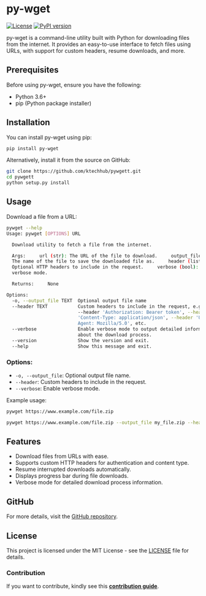 # py-wget

[![License](https://img.shields.io/badge/license-MIT-blue.svg)](https://github.com/ktechhub/pywgett/blob/main/LICENSE)
[![PyPI version](https://badge.fury.io/py/py-wget.svg)](https://badge.fury.io/py/py-wget)

py-wget is a command-line utility built with Python for downloading files from the internet. It provides an easy-to-use interface to fetch files using URLs, with support for custom headers, resume downloads, and more.

## Prerequisites
Before using py-wget, ensure you have the following:
- Python 3.6+
- pip (Python package installer)

## Installation
You can install py-wget using pip:

```sh
pip install py-wget
```

Alternatively, install it from the source on GitHub:

```sh
git clone https://github.com/ktechhub/pywgett.git
cd pywgett
python setup.py install
```

## Usage
Download a file from a URL:

```sh
pywget --help
Usage: pywget [OPTIONS] URL

  Download utility to fetch a file from the internet.

  Args:     url (str): The URL of the file to download.     output_file (str):
  The name of the file to save the downloaded file as.     header (list):
  Optional HTTP headers to include in the request.     verbose (bool): Enable
  verbose mode.

  Returns:     None

Options:
  -o, --output_file TEXT  Optional output file name
  --header TEXT           Custom headers to include in the request, e.g.
                          --header 'Authorization: Bearer token', --header
                          'Content-Type: application/json', --header 'User-
                          Agent: Mozilla/5.0', etc.
  --verbose               Enable verbose mode to output detailed information
                          about the download process.
  --version               Show the version and exit.
  --help                  Show this message and exit.
```

### Options:

- `-o, --output_file`: Optional output file name.
- `--header`: Custom headers to include in the request.
- `--verbose`: Enable verbose mode.

Example usage:
```sh
pywget https://www.example.com/file.zip
```

```sh
pywget https://www.example.com/file.zip --output_file my_file.zip --header "Authorization: Bearer token" --verbose
```

## Features
- Download files from URLs with ease.
- Supports custom HTTP headers for authentication and content type.
- Resume interrupted downloads automatically.
- Displays progress bar during file downloads.
- Verbose mode for detailed download process information.

## GitHub
For more details, visit the [GitHub repository](https://github.com/ktechhub/pywgett).

## License
This project is licensed under the MIT License - see the [LICENSE](LICENSE) file for details.

### Contribution
If you want to contribute, kindly see this **[contribution guide](contribution.md)**.